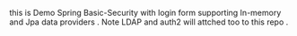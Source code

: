 this is Demo Spring Basic-Security with login form supporting In-memory and Jpa data providers .
Note LDAP and auth2 will attched too to this repo .